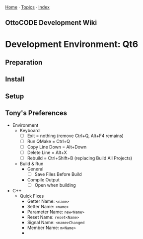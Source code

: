 [Home](./Home.mkd) &middot; [Topics](./Topics.mkd) &middot; [Index](./Index.mkd)

## OttoCODE Development Wiki
# Development Environment: Qt6

## Preparation

## Install

## Setup

## Tony's Preferences

- Environment
    - Keyboard
        - [ ] Exit = nothing (remove Ctrl+Q, Alt+F4 remains)
        - [ ] Run QMake = Ctrl+Q
        - [ ] Copy Line Down = Alt+Down
        - [ ] Delete Line = Alt+X
        - [ ] Rebuild = Ctrl+Shift+B (replacing Build All Projects)
    - Build & Run
        - General
            - [ ] Save Files Before Build
        - Compile Output
            - [ ] Open when building
- C++
    - Quick Fixes
        - Getter Name: `<name>`
        - Setter Name: `<name>`
        - Parameter Name: `new<Name>`
        - Reset Name: `reset<Name>`
        - Signal Name: `<name>Changed`
        - Member Name: `m<Name>`
        - 

